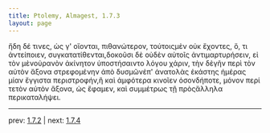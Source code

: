 ```yaml
---
title: Ptolemy, Almagest, 1.7.3
layout: page
---
```


ἤδη δέ τινες, ὡς γ' οἴονται, πιθανώτερον, τούτοιςμὲν οὐκ ἔχοντες, ὅ, τι ἀντείποιεν, συγκατατίθενται,δοκοῦσι δὲ οὐδὲν αὐτοῖς ἀντιμαρτυρήσειν, εἰ τὸν μὲνοὐρανὸν ἀκίνητον ὑποστήσαιντο λόγου χάριν, τὴν δὲγῆν περὶ τὸν αὐτὸν ἄξονα στρεφομένην ἀπὸ δυσμῶνἐπ' ἀνατολὰς ἑκάστης ἡμέρας μίαν ἔγγιστα περιστροφήν,ἢ καὶ ἀμφότερα κινοῖεν ὁσονδήποτε, μόνον περί τετὸν αὐτὸν ἄξονα, ὡς ἔφαμεν, καὶ συμμέτρως τῇ πρὸςἄλληλα περικαταλήψει.

---

prev: [1.7.2](../1.7.2/) | next: [1.7.4](../1.7.4/)

